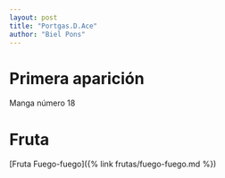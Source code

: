 ```yaml
---
layout: post
title: "Portgas.D.Ace"
author: "Biel Pons"
---
```


# Primera aparición

Manga número 18

# Fruta

[Fruta Fuego-fuego]({% link frutas/fuego-fuego.md %})